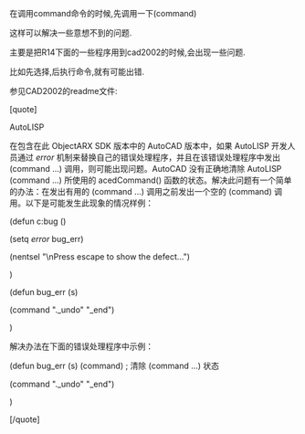 在调用command命令的时候,先调用一下(command)
这样可以解决一些意想不到的问题.

主要是把R14下面的一些程序用到cad2002的时候,会出现一些问题.
比如先选择,后执行命令,就有可能出错.
参见CAD2002的readme文件:

[quote]
AutoLISP

在包含在此 ObjectARX SDK 版本中的 AutoCAD 版本中，如果 AutoLISP 开发人员通过 *error* 机制来替换自己的错误处理程序，并且在该错误处理程序中发出 (command ...) 调用，则可能出现问题。AutoCAD 没有正确地清除 AutoLISP (command ...) 所使用的 acedCommand() 函数的状态。解决此问题有一个简单的办法：在发出有用的 (command ...) 调用之前发出一个空的 (command) 调用。以下是可能发生此现象的情况样例：

(defun c:bug ()
(setq *error* bug_err)
(nentsel "\nPress escape to show the defect...")
)
(defun bug_err (s)
(command "._undo" "_end") 

)

解决办法在下面的错误处理程序中示例：

(defun bug_err (s)  (command)            ; 清除 (command ...) 状态
(command "._undo" "_end") 

)
[/quote]